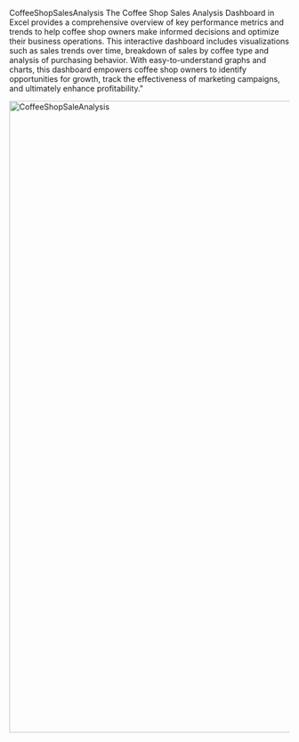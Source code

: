CoffeeShopSalesAnalysis
The Coffee Shop Sales Analysis Dashboard in Excel provides a comprehensive overview of key performance metrics and trends to help coffee shop owners make informed decisions and optimize their business operations. 
This interactive dashboard includes visualizations such as sales trends over time, breakdown of sales by coffee type and analysis of purchasing behavior. With easy-to-understand graphs and charts, this dashboard empowers coffee shop owners to identify opportunities for growth, track the effectiveness of marketing campaigns, and ultimately enhance profitability."

<img width="1136" alt="CoffeeShopSaleAnalysis" src="https://github.com/Daamiya/CoffeeShopSalesAnalysis/assets/91697345/0091d0ff-5cd0-4b6f-b523-423c77f8d483">
